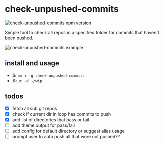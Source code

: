 # check-unpushed-commits

[![check-unpushed-commits npm version](https://img.shields.io/npm/v/check-unpushed-commits.svg)](https://npmjs.org/package/check-unpushed-commits)

Simple tool to check all repos in a specified folder for commits that haven't been pushed.

![check-unpushed-commits example](https://sh-drop.s3.us-east-1.amazonaws.com/cs/cuc-tutorial.png)

## install and usage

- \$`npm i -g check-unpushed-commits`
- \$`cuc -d ~/wip`

## todos

- [x] fetch all sub git repos
- [x] check if current dir in loop has commits to push
- [x] add list of directories that pass or fail
- [ ] add theme output for pass/fail
- [ ] add config for default directory or suggest alias usage
- [ ] prompt user to auto push all that were not pushed??
